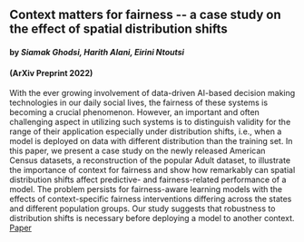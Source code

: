 ## Context matters for fairness -- a case study on the effect of spatial distribution shifts
#### by _Siamak Ghodsi, Harith Alani, Eirini Ntoutsi_
#### (ArXiv Preprint 2022)
With the ever growing involvement of data-driven AI-based decision making technologies in our daily social lives, the fairness of these systems is becoming a crucial phenomenon. However, an important and often challenging aspect in utilizing such systems is to distinguish validity for the range of their application especially under distribution shifts, i.e., when a model is deployed on data with different distribution than the training set. In this paper, we present a case study on the newly released American Census datasets, a reconstruction of the popular Adult dataset, to illustrate the importance of context for fairness and show how remarkably can spatial distribution shifts affect predictive- and fairness-related performance of a model. The problem persists for fairness-aware learning models with the effects of context-specific fairness interventions differing across the states and different population groups. Our study suggests that robustness to distribution shifts is necessary before deploying a model to another context.
\
[Paper](https://github.com/nobias-project/Publications/blob/main/ghodsi2022context.pdf)
